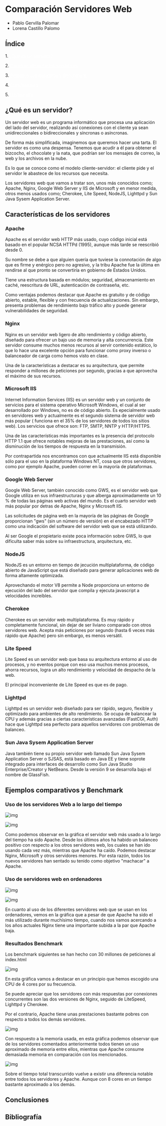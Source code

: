 <H1>Comparación Servidores Web</H1>

- Pablo Gervilla Palomar 
- Lorena Castillo Palomo

<H2>Índice</H2>

1.<a href="#id1" style="color:white"> ¿Qué es un servidor? </a>

2.<a href="#id2" style="color:white"> Características de los servidores </a>

3.<a href="#id3" style="color:white"> Ejemplos comparativos y Benchmark </a>

4.<a href="#id4" style="color:white"> Conclusiones </a>

5.<a href="#id5" style="color:white"> Bibliografía </a>



<H2 id="id1">¿Qué es un servidor?</H2>
Un servidor web es un programa informático que procesa una aplicación del lado del servidor, realizando así conexiones con el cliente ya sean unidireccionales o bidireccionales y síncronas o asíncronas. 

De forma más simplificada, imaginemos que queremos hacer una tarta. El servidor es como una despensa. Tenemos que acudir a él para obtener el bizcocho, el chocolate y la nata, que podrían ser los mensajes de correo, la web y los archivos en la nube.

Es lo que se conoce como el modelo cliente-servidor: el cliente pide y el servidor le abastece de los recursos que necesita.

Los servidores web que vamos a tratar son, unos más conocidos como; Apache, Nginx, Google Web Server y IIS de Microsoft y en menor medida, otros menos usados como; Cherokee, Lite Speed, NodeJS, Lighttpd y Sun Java Sysem Application Server.

<H2 id="id2">Características de los servidores</H2>
<H3>Apache</H3>
Apache es el servidor web HTTP más usado, cuyo código inicial está basado en el popular NCSA HTTPd (1995), aunque más tarde se reescribió desde 0.

Su nombre se debe a que alguien quería que tuviese la connotación de algo que es firme y enérgico pero no agresivo, y la tribu Apache fue la última en rendirse al que pronto se convertiría en gobierno de Estados Unidos.

Tiene una estructura basada en módulos; seguridad, almacenamiento en caché, reescritura de URL, autenticación de contraseña, etc.

Como ventajas podemos destacar que Apache es gratuito y de código abierto, estable, flexible y con frecuencia de actualizaciones. Sin embargo, presenta problemas de rendimiento bajo tráfico alto y puede generar vulnerabilidades de seguridad.

<H3>Nginx</H3>
Nginx es un servidor web ligero de alto rendimiento y código abierto, diseñado para ofrecer un bajo uso de memoria y alta concurrencia. Este servidor consume muchos menos recursos al servir contenido estático, lo que lo hace una excelente opción para funcionar como proxy inverso o balanceador de carga como hemos visto en clase. 


Una de la características a destacar es su arquitectura, que permite responder a millones de peticiones por segundo, gracias a que aprovecha el máximo de sus recursos.



<H3>Microsoft IIS</H3>
Internet Information Services (IIS) es un servidor web y un conjunto de servicios para el sistema operativo Microsoft Windows, el cual al ser desarrollado por Windows, no es de código abierto. Es epecialmente usado en servidores web y actualmente es el segundo sistema de servidor web más popular ( funciona en el 35% de los servidores de todos los sitios web). Los servicios que ofrece son: FTP, SMTP, NNTP y HTTP/HTTPS. 

Una de las características más importantes es la presencia del protocolo HTTP 1.1 que ofrece notables mejoras de las prestaciones, así como la disminución de los tiempos de respuesta en la transmisión.

Por contrapartida nos encontramos con que actualmente IIS está disponible sólo para el uso en la plataforma Windows NT, cosa que otros servidores, como por ejemplo Apache, pueden correr en la mayoría de plataformas.

<H3>Google Web Server</H3>
Google Web Server, también conocido como GWS, es el servidor web que Google utiliza en sus infraestructuras y que alberga aproximadamente un 10 % de todas las páginas web activas del mundo. Es el cuarto servidor web más popular por detras de Apache, Nginx y Microsoft IIS.

Las solicitudes de página web en la mayoría de las páginas de Google proporcionan "gws" (sin un número de versión) en el encabezado HTTP como una indicación del software del servidor web que se está utilizando.

Al ser Google el propietario existe poca información sobre GWS, lo que dificulta saber más sobre su infraestructura, arquitectura, etc.

<H3>NodeJS</H3>
NodeJS es un entorno en tiempo de jecución multiplataforma, de código abierto de JavaScript que está diseñado para generar aplicaciones web de forma altamente optimizada.

Aprovechando el motor V8 permite a Node proporciona un entorno de ejecución del lado del servidor que compila y ejecuta javascript a velocidades increíbles.

<H3>Cherokee</H3>
Cherokee es un servidor web multiplataforma. Es muy rápido y completamente funcional, sin dejar de ser liviano comparado con otros servidores web. Acepta más peticiones por segundo (hasta 6 veces más rápido que Apache) pero sin embargo, es menos versátil. 

<H3>Lite Speed</H3>
Lite Speed es un servidor web que basa su arquitectura entorno al uso de procesos, y no eventos porque con eso usa muchos menos procesos, ahorra recursos, logra un alto rendimiento y velocidad de despacho de la web. 

El principal inconveniente de Lite Speed es que es de pago.

<H3>Lighttpd</H3>
Lighttpd es un servidor web diseñado para ser rápido, seguro, flexible y optimizado para ambientes de alto rendimiento. Se ocupa de balancear la CPU y además gracias a ciertas características avanzadas (FastCGI, Auth) hace que Lighttpd sea perfecto para aquellos servidores con problemas de balanceo.

<H3>Sun Java Sysem Application Server</H3>
Java también tiene su propio servidor web llamado Sun Java Sysem Application Server o SJSAS, está basado en Java EE y tiene soprote integrado para interfaces de desarrollo como Sun Java Studio Enterprise/Creator y NetBeans. Desde la versión 9 se desarrolla bajo el nombre de GlassFish.

<H2 id="id3">Ejemplos comparativos y Benchmark</H2>
<H3>Uso de los servidores Web a lo largo del tiempo</H3>

![img](https://github.com/lorcaspal/SWAP1819/blob/master/Trabajo/images/Grafica1.PNG)

![img](https://github.com/lorcaspal/SWAP1819/blob/master/Trabajo/images/Tabla1.PNG)

Como podemos observar en la gráfica el servidor web más usado a lo largo del tiempo ha sido Apache. Desde los últimos años ha habido un balanceo positivo con respecto a los otros servidores web, los cuales se han ido usando cada vez más, mientras que Apache ha caído. Podemos destacar Nginx, Microsoft y otros servidores menores. Por esta razón, todos los nuevos servidores han sentado su tenido como objetivo "machacar" a Apache.

<H3>Uso de servidores web en ordenadores</H3>

![img](https://github.com/lorcaspal/SWAP1819/blob/master/Trabajo/images/Grafica5.PNG)

![img](https://github.com/lorcaspal/SWAP1819/blob/master/Trabajo/images/Tabla2.PNG)


En cuanto al uso de los diferentes servidores web que se usan en los ordenadores, vemos en la gráfica que a pesar de que Apache ha sido el más utilizado durante muchísimo tiempo, cuando nos vamos acercando a los años actuales Nginx tiene una importante subida a la par que Apache baja.

<H3>Resultados Benchmark</H3>

Los benchmark siguientes se han hecho con 30 millones de peticiones al index.html

![img](https://github.com/lorcaspal/SWAP1819/blob/master/Trabajo/images/Grafica2.PNG)

En esta gráfica vamos a destacar en un principio que hemos escogido una CPU de 4 cores por su frecuencia. 

Se puede apreciar que los servidores con más respuestas por conexiones concurrentes son las dos versiones de Nginx, seguido de LiteSpeed, Lighttpd y Cherokee.

Por el contrario, Apache tiene unas prestaciones bastante pobres con respecto a todos los demás servidores.

![img](https://github.com/lorcaspal/SWAP1819/blob/master/Trabajo/images/Grafica3.PNG)

Con respuesto a la memoria usada, en esta gráfica podemos observar que de los servidores comentados anteriormente todos tienen un uso aproximado de memoria entre ellos, mientras que Apache consume demasiada memoria en comparación con los mencionados.

![img](https://github.com/lorcaspal/SWAP1819/blob/master/Trabajo/images/Grafica4.PNG)

Sobre el tiempo total transcurrido vuelve a existir una diferencia notable entre todos los servidores y Apache. Aunque con 8 cores en un tiempo bastante aproximado a los demás.


<H2 id="id4">Conclusiones</H2>
<H2 id="id5">Bibliografía</H2>

